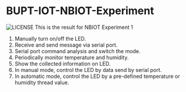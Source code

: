 # BUPT-IOT-NBIOT-Experiment
![LICENSE](https://img.shields.io/badge/license-Anti%20996-blue.svg?style=flat-square)
This is the result for NBIOT Experiment 1
1. Manually turn on/off the LED.
2. Receive and send message via serial port.
3. Serial port command analysis and switch the mode.
4. Periodically monitor temperature and humidity.
5. Show the collected information on LED.
6. In manual mode, control the LED by data send by serial port.
7. In automatic mode, control the LED by a pre-defined temperature or humidity thread value.
